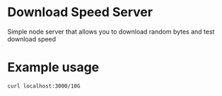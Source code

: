 # Download Speed Server

Simple node server that allows you to download random bytes and test download speed

# Example usage

```sh
curl localhost:3000/10G
```
